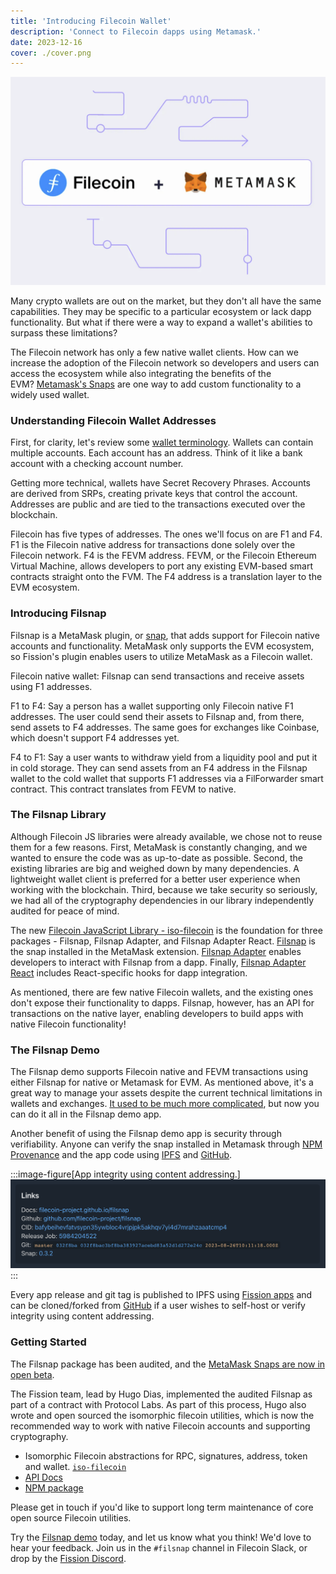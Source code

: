 ```yaml
---
title: 'Introducing Filecoin Wallet'
description: 'Connect to Filecoin dapps using Metamask.'
date: 2023-12-16
cover: ./cover.png
---
```


![cover](./cover.png)

Many crypto wallets are out on the market, but they don't all have the same capabilities. They may be specific to a particular ecosystem or lack dapp functionality. But what if there were a way to expand a wallet's abilities to surpass these limitations?

The Filecoin network has only a few native wallet clients. How can we increase the adoption of the Filecoin network so developers and users can access the ecosystem while also integrating the benefits of the EVM? [Metamask's Snaps](https://metamask.io/snaps/) are one way to add custom functionality to a widely used wallet.

### **Understanding Filecoin Wallet Addresses**

First, for clarity, let's review some [wallet terminology](https://fission.codes/blog/wallet-stack/). Wallets can contain multiple accounts. Each account has an address. Think of it like a bank account with a checking account number.

Getting more technical, wallets have Secret Recovery Phrases. Accounts are derived from SRPs, creating private keys that control the account. Addresses are public and are tied to the transactions executed over the blockchain.

Filecoin has five types of addresses. The ones we'll focus on are F1 and F4. F1 is the Filecoin native address for transactions done solely over the Filecoin network. F4 is the FEVM address. FEVM, or the Filecoin Ethereum Virtual Machine, allows developers to port any existing EVM-based smart contracts straight onto the FVM. The F4 address is a translation layer to the EVM ecosystem.

### **Introducing Filsnap**

Filsnap is a MetaMask plugin, or [snap](https://metamask.io/snaps/), that adds support for Filecoin native accounts and functionality. MetaMask only supports the EVM ecosystem, so Fission's plugin enables users to utilize MetaMask as a Filecoin wallet.

Filecoin native wallet: Filsnap can send transactions and receive assets using F1 addresses.

F1 to F4: Say a person has a wallet supporting only Filecoin native F1 addresses. The user could send their assets to Filsnap and, from there, send assets to F4 addresses. The same goes for exchanges like Coinbase, which doesn't support F4 addresses yet.

F4 to F1: Say a user wants to withdraw yield from a liquidity pool and put it in cold storage. They can send assets from an F4 address in the Filsnap wallet to the cold wallet that supports F1 addresses via a FilForwarder smart contract. This contract translates from FEVM to native.

### **The Filsnap Library**

Although Filecoin JS libraries were already available, we chose not to reuse them for a few reasons. First, MetaMask is constantly changing, and we wanted to ensure the code was as up-to-date as possible. Second, the existing libraries are big and weighed down by many dependencies. A lightweight wallet client is preferred for a better user experience when working with the blockchain. Third, because we take security so seriously, we had all of the cryptography dependencies in our library independently audited for peace of mind.

The new [Filecoin JavaScript Library - iso-filecoin](https://github.com/hugomrdias/iso-repo/tree/main/packages/iso-filecoin) is the foundation for three packages - Filsnap, Filsnap Adapter, and Filsnap Adapter React. [Filsnap](https://github.com/filecoin-project/filsnap/tree/master/packages/snap) is the snap installed in the MetaMask extension. [Filsnap Adapter](https://github.com/filecoin-project/filsnap/tree/master/packages/adapter) enables developers to interact with Filsnap from a dapp. Finally, [Filsnap Adapter React](https://github.com/filecoin-project/filsnap/tree/master/packages/adapter-react) includes React-specific hooks for dapp integration.

As mentioned, there are few native Filecoin wallets, and the existing ones don't expose their functionality to dapps. Filsnap, however, has an API for transactions on the native layer, enabling developers to build apps with native Filecoin functionality!

### **The Filsnap Demo**

The Filsnap demo supports Filecoin native and FEVM transactions using either Filsnap for native or Metamask for EVM. As mentioned above, it's a great way to manage your assets despite the current technical limitations in wallets and exchanges. [It used to be much more complicated](https://filecointldr.io/article/guide-how-to-transfer-fil-from-coinbase-to-a-metamask-wallet-0x), but now you can do it all in the Filsnap demo app.

Another benefit of using the Filsnap demo app is security through verifiability. Anyone can verify the snap installed in Metamask through [NPM Provenance](https://www.npmjs.com/package/filsnap/v/0.3.2#user-content-provenance) and the app code using [IPFS](https://bafybeihevfatvsypn35ywbloc4vrjpjpk5akhqv7yi4d7mrahzaaatcmp4.ipfs.dweb.link/) and [GitHub](https://github.com/filecoin-project/filsnap/actions/runs/5984204522/attempts/1#summary-16235152758).

:::image-figure[App integrity using content addressing.]
![filsnap.dev links](./links.png)
:::

Every app release and git tag is published to IPFS using [Fission apps](https://guide.fission.codes/developers/cli/working-with-apps) and can be cloned/forked from [GitHub](https://github.com/filecoin-project/filsnap) if a user wishes to self-host or verify integrity using content addressing.

### **Getting Started**

The Filsnap package has been audited, and the [MetaMask Snaps are now in open beta](https://metamask.io/snaps/).

The Fission team, lead by Hugo Dias, implemented the audited Filsnap as part of a contract with Protocol Labs. As part of this process, Hugo also wrote and open sourced the isomorphic filecoin utilities, which is now the recommended way to work with native Filecoin accounts and supporting cryptography.

- Isomorphic Filecoin abstractions for RPC, signatures, address, token and wallet. [`iso-filecoin`](https://github.com/fission-codes/filecoin)
- [API Docs](https://fission-codes.github.io/filecoin)
- [NPM package](https://www.npmjs.com/package/iso-filecoin)

Please get in touch if you'd like to support long term maintenance of core open source Filecoin utilities.

Try the [Filsnap demo](https://filsnap.fission.app/) today, and let us know what you think! We'd love to hear your feedback. Join us in the `#filsnap` channel in Filecoin Slack, or drop by the [Fission Discord](https://fission.codes/discord).
